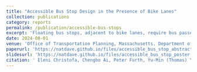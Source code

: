 ```yaml
---
title: "Accessible Bus Stop Design in the Presence of Bike Lanes"
collection: publications
category: reports
permalink: /publication/accessible-bus-stops
excerpt: 'Floating bus stops, adjacent to bike lanes, require bus passengers to cross the bike lane to board or alight, creating challenges, especially for visually impaired and wheelchair users. This study examined different floating bus stop designs in Greater Boston, analyzing rider behavior and conflicts with bicyclists, and provides design recommendations to improve accessibility and safety.'
date: 2024-08-01
venue: 'Office of Transportation Planning, Massachusetts. Department of Transportation'
paperurl: 'https://natdave.github.io/files/accessible_bus_stop_abstract.pdf'
slidesurl: 'https://natdave.github.io/files/accessible_bus_stop_poster.pdf'
citation: ' Eleni Christofa, Chengbo Ai, Peter Furth, Yu-Min (Thomas) Yang, Dewan Tanvir Ahammed, Nathan David Obeng-Amoako (August 2024). &quot;Accessible Bus Stop Design in the Presence of Bike Lanes.&quot; <i>Office of Transportation Planning, Massachusetts, Department of Transportation.</i>: Boston, MA.'
---
```

